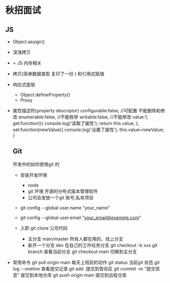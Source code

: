 # 秋招面试

## JS
- Object.assign() 
- 深浅拷贝
- = JS 内存相关 
- 拷贝(简单数据类型 复印了一份 ) 和引用式赋值 

- 响应式底层
    - Object.defineProperty()
    - Proxy 

- 属性描述符(property descriptor)
  configurable:false, //可配置  不能删除和修改
  enumerable:false, //不能枚举
  writable:false, //不能修改
  value:1,
  get:function(){
    console.log('读取了属性');
    return this.value;
  },
  set:function(newValue){
    console.log('设置了属性');
    this.value=newValue;
  }

  ## Git
  开发中的如何使用git 的

  - 安装开发环境
      - node
      - git 环境 开源的分布式版本管理软件
      - 公司会发放一个git 账号,私有项目



  - git config --global user.name "your_name"
  - git config --global user.email "your_email@example.com"
  - 入职 git clone 公司代码
     - 主分支 main/master
         所有人都在用的，线上分支
     - 新开一个分支 dev 
        在自己的工作任务分支
        git checkout -b xxx
        git branch 查看当前分支
        git checkout main 切换到主分支
        


 - 常用命令
     git pull origin main 每天上班前的动作
     git status 当前git 状态
     git log --oneline  查看提交记录
     git add .提交到暂存区
     git commit -m "提交信息" 提交到本地仓库
     git push origin main  提交到远程仓库


     
     








